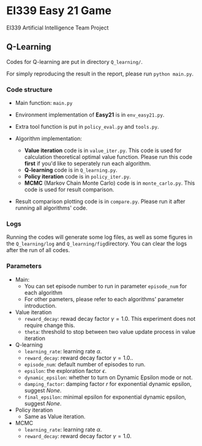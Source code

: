 # EI339 Easy 21 Game
EI339 Artificial Intelligence Team Project

## Q-Learning

Codes for Q-learning are put in directory `Q_learning/`.

For simply reproducing the result in the report, please run `python main.py`.

### Code structure

* Main function: `main.py`

* Environment implementation of **Easy21** is in `env_easy21.py`.
* Extra tool function is put in `policy_eval.py` and `tools.py`.
* Algorithm implementation:
    * **Value iteration** code is in `value_iter.py`. This code is used for calculation theoretical optimal value function. Please run this code **first** if you'd like to seperately run each algorithm.
    * **Q-learning** code is in `Q_learning.py`.
    * **Policy iteration** code is in `policy_iter.py`.
    * **MCMC** (Markov Chain Monte Carlo) code is in `monte_carlo.py`. This code is used for result comparison.
* Result comparison plotting code is in `compare.py`. Please run it after running all algorithms' code.

### Logs

Running the codes will generate some log files, as well as some figures in the `Q_learning/log` and `Q_learning/fig`directory. You can clear the logs after the run of all codes.

### Parameters

* Main:
    * You can set episode number to run in parameter `episode_num` for each algorithm
    * For other pameters, please refer to each algorithms' parameter introduction.
* Value iteration
    * `reward_decay`: rewad decay factor $\gamma=1.0$. This experiment does not require change this.
    * `theta`: threshold to stop between two value update process in value iteration 
* Q-learning
    * `learning_rate`: learning rate $\alpha$.
    * `reward_decay`: reward decay factor $\gamma=1.0$..
    * `episode_num`: default number of episodes to run.
    * `epsilon`: the exploration factor $\epsilon$.
    * `dynamic_epsilon`: whether to turn on Dynamic Epsilon mode or not.
    * `damping_factor`: damping factor $r$ for exponential dynamic epsilon, suggest *None*.
    * `final_epsilon`: minimal epsilon for exponential dynamic epsilon, suggest *None*.
* Policy iteration
    * Same as Value iteration.
* MCMC
    * `learning_rate`: learning rate $\alpha$.
    * `reward_decay`: reward decay factor $\gamma=1.0$.

